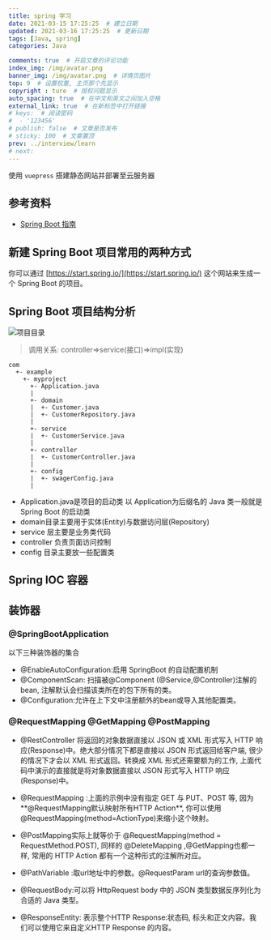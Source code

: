 ```yaml
---
title: spring 学习
date: 2021-03-15 17:25:25  # 建立日期
updated: 2021-03-16 17:25:25  # 更新日期
tags: [Java, spring]
categories: Java

comments: true  # 开启文章的评论功能
index_img: /img/avatar.png
banner_img: /img/avatar.png  # 详情页图片
top: 9  # 设置权重, 主页那个先显示
copyright : ture  # 授权问题显示
auto_spacing: true  # 在中文和英文之间加入空格
external_link: true  # 在新标签中打开链接
# keys:  # 阅读密码
#  - '123456'
# publish: false  # 文章是否发布
# sticky: 100  # 文章置顶
prev: ../interview/learn
# next:
---
```


使用 `vuepress` 搭建静态网站并部署至云服务器
<!-- more -->

## 参考资料

- [Spring Boot 指南](https://snailclimb.gitee.io/springboot-guide/#/)

## 新建 Spring Boot 项目常用的两种方式

你可以通过 [https://start.spring.io/](https://start.spring.io/) 这个网站来生成一个 Spring Boot 的项目。

## Spring Boot 项目结构分析

![项目目录](/img/springboot-hellowold-structure.png)
> 调用关系: controller=>service(接口)=>impl(实现)
```
com
  +- example
    +- myproject
      +- Application.java
      |
      +- domain
      |  +- Customer.java
      |  +- CustomerRepository.java
      |
      +- service
      |  +- CustomerService.java
      |
      +- controller
      |  +- CustomerController.java
      |  
      +- config
      |  +- swagerConfig.java
      |
```
- Application.java是项目的启动类 以 Application为后缀名的 Java 类一般就是 Spring Boot 的启动类
- domain目录主要用于实体(Entity)与数据访问层(Repository)
- service 层主要是业务类代码
- controller 负责页面访问控制
- config 目录主要放一些配置类

## Spring IOC 容器



## 装饰器
### @SpringBootApplication 
以下三种装饰器的集合
- @EnableAutoConfiguration:启用 SpringBoot 的自动配置机制
- @ComponentScan: 扫描被@Component (@Service,@Controller)注解的bean, 注解默认会扫描该类所在的包下所有的类。
- @Configuration:允许在上下文中注册额外的bean或导入其他配置类。

### @RequestMapping @GetMapping @PostMapping
- @RestController 将返回的对象数据直接以 JSON 或 XML 形式写入 HTTP 响应(Response)中。绝大部分情况下都是直接以 JSON 形式返回给客户端, 很少的情况下才会以 XML 形式返回。转换成 XML 形式还需要额为的工作, 上面代码中演示的直接就是将对象数据直接以 JSON 形式写入 HTTP 响应(Response)中。

- @RequestMapping :上面的示例中没有指定 GET 与 PUT、POST 等, 因为**@RequestMapping默认映射所有HTTP Action**, 你可以使用@RequestMapping(method=ActionType)来缩小这个映射。
- @PostMapping实际上就等价于 @RequestMapping(method = RequestMethod.POST), 同样的  @DeleteMapping ,@GetMapping也都一样, 常用的 HTTP Action 都有一个这种形式的注解所对应。
- @PathVariable :取url地址中的参数。@RequestParam  url的查询参数值。
- @RequestBody:可以将 HttpRequest body 中的 JSON 类型数据反序列化为合适的 Java 类型。
- @ResponseEntity: 表示整个HTTP Response:状态码, 标头和正文内容。我们可以使用它来自定义HTTP Response 的内容。